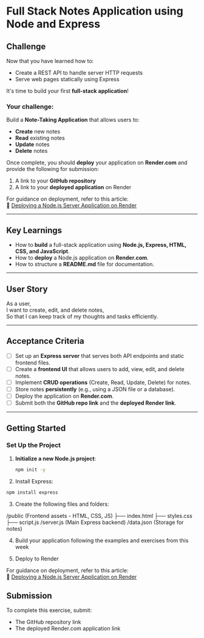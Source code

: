 # Full Stack Notes Application using Node and Express

## Challenge

Now that you have learned how to:

- Create a REST API to handle server HTTP requests
- Serve web pages statically using Express

It's time to build your first **full-stack application**!

### Your challenge:

Build a **Note-Taking Application** that allows users to:

- **Create** new notes
- **Read** existing notes
- **Update** notes
- **Delete** notes

Once complete, you should **deploy** your application on **Render.com** and provide the following for submission:

1. A link to your **GitHub repository**
2. A link to your **deployed application** on Render

For guidance on deployment, refer to this article:  
🔗 [Deploying a Node.js Server Application on Render](https://medium.com/@harshpatil3775/deploying-a-node-js-server-application-on-render-com-5a123b33862d)

---

## Key Learnings

- How to **build** a full-stack application using **Node.js, Express, HTML, CSS, and JavaScript**.
- How to **deploy** a Node.js application on **Render.com**.
- How to structure a **README.md** file for documentation.

---

## User Story

As a user,  
I want to create, edit, and delete notes,  
So that I can keep track of my thoughts and tasks efficiently.

---

## Acceptance Criteria

- [ ] Set up an **Express server** that serves both API endpoints and static frontend files.
- [ ] Create a **frontend UI** that allows users to add, view, edit, and delete notes.
- [ ] Implement **CRUD operations** (Create, Read, Update, Delete) for notes.
- [ ] Store notes **persistently** (e.g., using a JSON file or a database).
- [ ] Deploy the application on **Render.com**.
- [ ] Submit both the **GitHub repo link** and the **deployed Render link**.

---

## Getting Started

### **Set Up the Project**

1. **Initialize a new Node.js project**:

   ```bash
   npm init -y
   ```

2. Install Express:

```bash
npm install express
```

3. Create the following files and folders:

/public (Frontend assets - HTML, CSS, JS)
├── index.html
├── styles.css
├── script.js
/server.js (Main Express backend)
/data.json (Storage for notes)

4. Build your application following the examples and exercises from this week

5. Deploy to Render

For guidance on deployment, refer to this article:  
🔗 [Deploying a Node.js Server Application on Render](https://medium.com/@harshpatil3775/deploying-a-node-js-server-application-on-render-com-5a123b33862d)

## Submission

To complete this exercise, submit:

- The GitHub repository link
- The deployed Render.com application link
